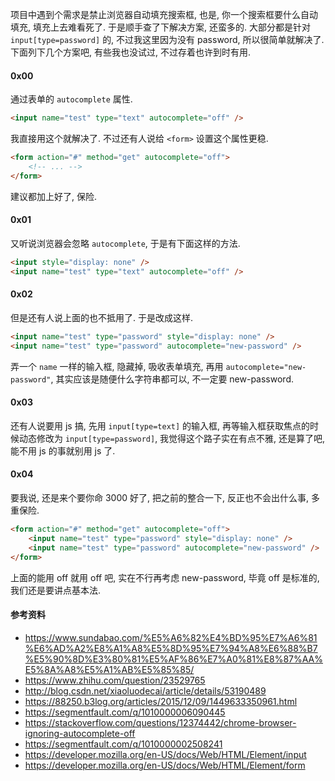 项目中遇到个需求是禁止浏览器自动填充搜索框, 也是, 你一个搜索框要什么自动填充, 填充上去难看死了. 于是顺手查了下解决方案, 还蛮多的. 大部分都是针对 `input[type=password]` 的, 不过我这里因为没有 password, 所以很简单就解决了. 下面列下几个方案吧, 有些我也没试过, 不过存着也许到时有用.



#### 0x00

通过表单的 `autocomplete` 属性.

```html
<input name="test" type="text" autocomplete="off" />
```

我直接用这个就解决了. 不过还有人说给 `<form>` 设置这个属性更稳.

```html
<form action="#" method="get" autocomplete="off">
    <!-- ... -->
</form>
```

建议都加上好了, 保险.



#### 0x01

又听说浏览器会忽略 `autocomplete`, 于是有下面这样的方法.

```html
<input style="display: none" />
<input name="test" type="text" autocomplete="off" />
```



#### 0x02

但是还有人说上面的也不抵用了. 于是改成这样.

```html
<input name="test" type="password" style="display: none" />
<input name="test" type="password" autocomplete="new-password" />
```

弄一个 `name` 一样的输入框, 隐藏掉, 吸收表单填充, 再用 `autocomplete="new-password"`, 其实应该是随便什么字符串都可以, 不一定要 new-password.



#### 0x03

还有人说要用 js 搞, 先用 `input[type=text]` 的输入框, 再等输入框获取焦点的时候动态修改为 `input[type=password]`, 我觉得这个路子实在有点不雅, 还是算了吧, 能不用 js 的事就别用 js 了.



#### 0x04

要我说, 还是来个要你命 3000 好了, 把之前的整合一下, 反正也不会出什么事, 多重保险.

```html
<form action="#" method="get" autocomplete="off">
	<input name="test" type="password" style="display: none" />
	<input name="test" type="password" autocomplete="new-password" />
</form>
```

上面的能用 off 就用 off 吧, 实在不行再考虑 new-password, 毕竟 off 是标准的, 我们还是要讲点基本法.



#### 参考资料

* https://www.sundabao.com/%E5%A6%82%E4%BD%95%E7%A6%81%E6%AD%A2%E8%A1%A8%E5%8D%95%E7%94%A8%E6%88%B7%E5%90%8D%E3%80%81%E5%AF%86%E7%A0%81%E8%87%AA%E5%8A%A8%E5%A1%AB%E5%85%85/
* https://www.zhihu.com/question/23529765
* http://blog.csdn.net/xiaoluodecai/article/details/53190489
* https://88250.b3log.org/articles/2015/12/09/1449633350961.html
* https://segmentfault.com/q/1010000006090445
* https://stackoverflow.com/questions/12374442/chrome-browser-ignoring-autocomplete-off
* https://segmentfault.com/q/1010000002508241
* https://developer.mozilla.org/en-US/docs/Web/HTML/Element/input
* https://developer.mozilla.org/en-US/docs/Web/HTML/Element/form